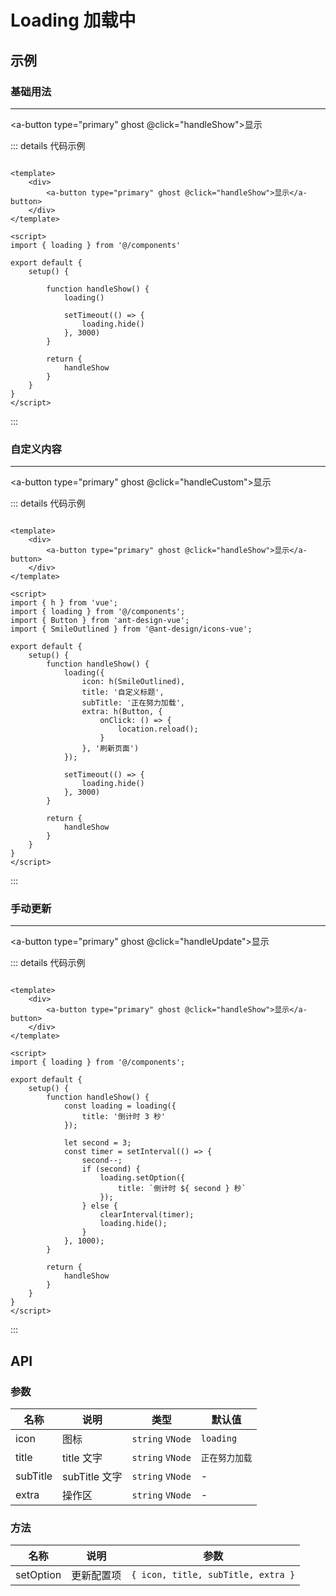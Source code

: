 # Loading 加载中

## 示例

### 基础用法
---
<a-button type="primary" ghost @click="handleShow">显示</a-button>

::: details 代码示例

```vue

<template>
    <div>
        <a-button type="primary" ghost @click="handleShow">显示</a-button>
    </div>
</template>

<script>
import { loading } from '@/components'

export default {
    setup() {

        function handleShow() {
            loading()

            setTimeout(() => {
                loading.hide()
            }, 3000)
        }

        return {
            handleShow
        }
    }
}
</script>
```

:::

### 自定义内容
---
<a-button type="primary" ghost @click="handleCustom">显示</a-button>

::: details 代码示例

```vue

<template>
    <div>
        <a-button type="primary" ghost @click="handleShow">显示</a-button>
    </div>
</template>

<script>
import { h } from 'vue';
import { loading } from '@/components';
import { Button } from 'ant-design-vue';
import { SmileOutlined } from '@ant-design/icons-vue';

export default {
    setup() {
        function handleShow() {
            loading({
                icon: h(SmileOutlined),
                title: '自定义标题',
                subTitle: '正在努力加载',
                extra: h(Button, {
                    onClick: () => {
                        location.reload();
                    }
                }, '刷新页面')
            });

            setTimeout(() => {
                loading.hide()
            }, 3000)
        }

        return {
            handleShow
        }
    }
}
</script>
```

:::

### 手动更新
---
<a-button type="primary" ghost @click="handleUpdate">显示</a-button>

::: details 代码示例

```vue

<template>
    <div>
        <a-button type="primary" ghost @click="handleShow">显示</a-button>
    </div>
</template>

<script>
import { loading } from '@/components';

export default {
    setup() {
        function handleShow() {
            const loading = loading({
                title: '倒计时 3 秒'
            });

            let second = 3;
            const timer = setInterval(() => {
                second--;
                if (second) {
                    loading.setOption({
                        title: `倒计时 ${ second } 秒`
                    });
                } else {
                    clearInterval(timer);
                    loading.hide();
                }
            }, 1000);
        }

        return {
            handleShow
        }
    }
}
</script>
```

:::

## API

### 参数

| 名称       | 说明          | 类型               | 默认值       |
|----------|-------------|------------------|-----------|
| icon     | 图标          | `string` `VNode` | `loading` |
| title    | title 文字    | `string` `VNode` | `正在努力加载`  |
| subTitle | subTitle 文字 | `string` `VNode` | -         |
| extra    | 操作区         | `string` `VNode` | -         |

### 方法

| 名称        | 说明    | 参数                                 |
|-----------|-------|------------------------------------|
| setOption | 更新配置项 | `{ icon, title, subTitle, extra }` |

<script setup>
import { h } from 'vue';
import { Button } from 'ant-design-vue';
import { SmileOutlined } from '@ant-design/icons-vue';
import loading from '@/components/Loading';

function handleShow(){
    loading();

    hide();
}

function handleCustom(){
    loading({
        icon: h(SmileOutlined),
        title: '自定义标题',
        subTitle: '正在努力加载',
        extra: h(Button, {
            onClick: ()=>{
                location.reload();
            }
        }, '刷新页面')
    });

    hide();
}

function handleUpdate(){
    const loading = loading({
        title: '倒计时 3 秒'
    });

    let second = 3;
    const timer = setInterval(() => {
        second--;
        if (second) {
            loading.setOption({
                title: `倒计时 ${second} 秒`
            });
        } else {
            clearInterval(timer);
            loading.hide();
        }
    }, 1000);
}

function hide(){
    setTimeout(()=>{
        loading.hide()
    }, 3000)
}
</script>
